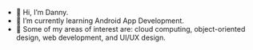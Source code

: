 - 👋 Hi, I’m Danny.
- 🌱 I’m currently learning Android App Development.
- 💞️ Some of my areas of interest are: cloud computing, object-oriented design, web development, and UI/UX design.
<!---
pere0234/pere0234 is a ✨ special ✨ repository because its `README.md` (this file) appears on your GitHub profile.
You can click the Preview link to take a look at your changes.
--->

